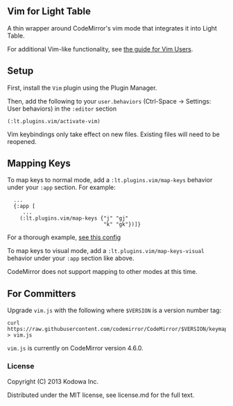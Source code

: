 ## Vim for Light Table

A thin wrapper around CodeMirror's vim mode that integrates it into Light Table.

For additional Vim-like functionality, see [the guide for Vim Users](https://github.com/LightTable/LightTable/wiki/For-Vim-Users).

## Setup

First, install the `Vim` plugin using the Plugin Manager.

Then, add the following to your `user.behaviors` (Ctrl-Space -> Settings: User behaviors) in the `:editor` section

    (:lt.plugins.vim/activate-vim)

Vim keybindings only take effect on new files. Existing files will need to be reopened.

## Mapping Keys

To map keys to normal mode, add a `:lt.plugins.vim/map-keys` behavior under your `:app` section.
For example:

```clojurescript
  ...
  {:app [
     ...
    (:lt.plugins.vim/map-keys {"j" "gj"
                               "k" "gk"})]}
```

For a thorough example, [see this config](https://github.com/cldwalker/ltfiles/blob/bf5ce36188219622796b794f7dcf7be4d255dd36/settings/user.behaviors#L9-L120)

To map keys to visual mode, add a `:lt.plugins.vim/map-keys-visual` behavior under your `:app` section like above.

CodeMirror does not support mapping to other modes at this time.


## For Committers

Upgrade `vim.js` with the following where `$VERSION` is a version number tag:

    curl https://raw.githubusercontent.com/codemirror/CodeMirror/$VERSION/keymap/vim.js > vim.js

`vim.js` is currently on CodeMirror version 4.6.0.

### License

Copyright (C) 2013 Kodowa Inc.

Distributed under the MIT license, see license.md for the full text.
